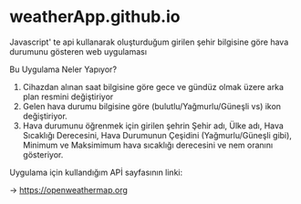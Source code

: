 # weatherApp.github.io
Javascript' te api kullanarak oluşturduğum girilen şehir bilgisine göre hava durumunu gösteren web uygulaması


Bu Uygulama Neler Yapıyor?

  1) Cihazdan alınan saat bilgisine göre gece ve gündüz olmak üzere arka plan resmini değiştiriyor
  2) Gelen hava durumu bilgisine göre (bulutlu/Yağmurlu/Güneşli vs) ikon değiştiriyor.
  3) Hava durumunu öğrenmek için girilen şehrin Şehir adı, Ülke adı, Hava Sıcaklığı Derecesini, Hava Durumunun Çeşidini (Yağmurlu/Güneşli gibi), Minimum ve Maksimimum hava sıcaklığı derecesini ve nem oranını gösteriyor.
  
 
 Uygulama için kullandığım APİ sayfasının linki:
 
  -> https://openweathermap.org
